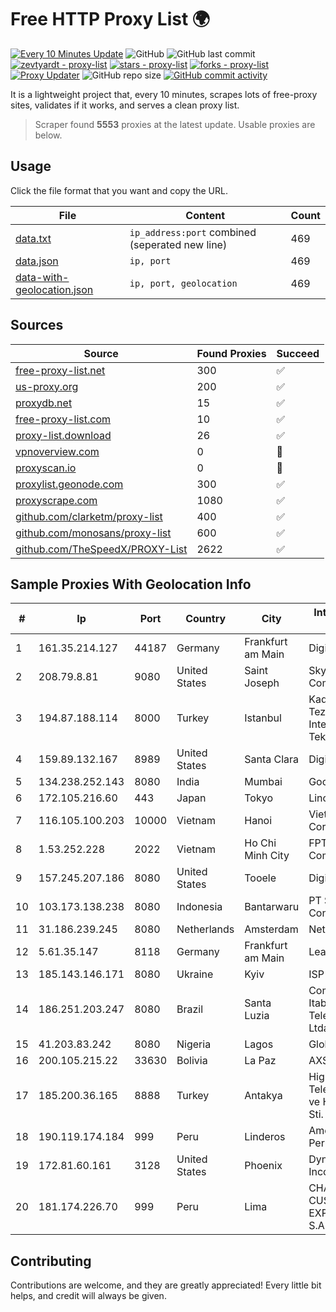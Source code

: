 
# Free HTTP Proxy List 🌍

[![Every 10 Minutes Update](https://github.com/mertguvencli/http-proxy-list/actions/workflows/main.yml/badge.svg?branch=main)](https://github.com/mertguvencli/http-proxy-list/actions/workflows/main.yml)
![GitHub](https://img.shields.io/github/license/mertguvencli/http-proxy-list)
![GitHub last commit](https://img.shields.io/github/last-commit/mertguvencli/http-proxy-list)
[![zevtyardt - proxy-list](https://img.shields.io/static/v1?label=zevtyardt&message=proxy-list&color=blue&logo=github)](https://github.com/zevtyardt/proxy-list "Go to GitHub repo")
[![stars - proxy-list](https://img.shields.io/github/stars/zevtyardt/proxy-list?style=social)](https://github.com/zevtyardt/proxy-list)
[![forks - proxy-list](https://img.shields.io/github/forks/zevtyardt/proxy-list?style=social)](https://github.com/zevtyardt/proxy-list)
[![Proxy Updater](https://github.com/zevtyardt/proxy-list/workflows/Proxy%20Updater/badge.svg)](https://github.com/zevtyardt/proxy-list/actions?query=workflow:"Proxy+Updater")
![GitHub repo size](https://img.shields.io/github/repo-size/zevtyardt/proxy-list)
[![GitHub commit activity](https://img.shields.io/github/commit-activity/m/zevtyardt/proxy-list?logo=commits)](https://github.com/zevtyardt/proxy-list/commits/main)

It is a lightweight project that, every 10 minutes, scrapes lots of free-proxy sites, validates if it works, and serves a clean proxy list.

> Scraper found **5553** proxies at the latest update. Usable proxies are below.

## Usage

Click the file format that you want and copy the URL.

|File|Content|Count|
|----|-------|-----|
|[data.txt](https://raw.githubusercontent.com/mertguvencli/http-proxy-list/main/proxy-list/data.txt)|`ip_address:port` combined (seperated new line)|469|
|[data.json](https://raw.githubusercontent.com/mertguvencli/http-proxy-list/main/proxy-list/data.json)|`ip, port`|469|
|[data-with-geolocation.json](https://raw.githubusercontent.com/mertguvencli/http-proxy-list/main/proxy-list/data-with-geolocation.json)|`ip, port, geolocation`|469|

## Sources

|Source|Found Proxies|Succeed|
|------|-------------|-------|
|[free-proxy-list.net](https://free-proxy-list.net)|300|✅|
|[us-proxy.org](https://www.us-proxy.org)|200|✅|
|[proxydb.net](http://proxydb.net)|15|✅|
|[free-proxy-list.com](https://free-proxy-list.com/?page=&port=&type%5B%5D=http&type%5B%5D=https&up_time=0&search=Search)|10|✅|
|[proxy-list.download](https://www.proxy-list.download/HTTP)|26|✅|
|[vpnoverview.com](https://vpnoverview.com/privacy/anonymous-browsing/free-proxy-servers)|0|🚫|
|[proxyscan.io](https://www.proxyscan.io)|0|🚫|
|[proxylist.geonode.com](https://proxylist.geonode.com/api/proxy-list?limit=300&page=1&sort_by=lastChecked&sort_type=desc&protocols=http,https)|300|✅|
|[proxyscrape.com](https://api.proxyscrape.com/v2/?request=displayproxies&protocol=http&timeout=10000&country=all&ssl=all&anonymity=all)|1080|✅|
|[github.com/clarketm/proxy-list](https://raw.githubusercontent.com/clarketm/proxy-list/master/proxy-list-raw.txt)|400|✅|
|[github.com/monosans/proxy-list](https://raw.githubusercontent.com/monosans/proxy-list/main/proxies/http.txt)|600|✅|
|[github.com/TheSpeedX/PROXY-List](https://raw.githubusercontent.com/TheSpeedX/PROXY-List/master/http.txt)|2622|✅|


## Sample Proxies With Geolocation Info

|#|Ip|Port|Country|City|Internet Service Provider|
|-|--|----|-------|----|-------------------------|
|1|161.35.214.127|44187|Germany|Frankfurt am Main|DigitalOcean, LLC|
|2|208.79.8.81|9080|United States|Saint Joseph|SkyRider Communications|
|3|194.87.188.114|8000|Turkey|Istanbul|Kadir Huseyin Tezcan Nosspeed Internet Teknolojileri|
|4|159.89.132.167|8989|United States|Santa Clara|DigitalOcean, LLC|
|5|134.238.252.143|8080|India|Mumbai|Google LLC|
|6|172.105.216.60|443|Japan|Tokyo|Linode, LLC|
|7|116.105.100.203|10000|Vietnam|Hanoi|Viettel Corporation|
|8|1.53.252.228|2022|Vietnam|Ho Chi Minh City|FPT Telecom Company|
|9|157.245.207.186|8080|United States|Tooele|DigitalOcean, LLC|
|10|103.173.138.238|8080|Indonesia|Bantarwaru|PT Serayu Multi Connection|
|11|31.186.239.245|8080|Netherlands|Amsterdam|NetSkope Inc|
|12|5.61.35.147|8118|Germany|Frankfurt am Main|LeaseWeb DE|
|13|185.143.146.171|8080|Ukraine|Kyiv|ISP UTELS|
|14|186.251.203.247|8080|Brazil|Santa Luzia|Companhia Itabirana Telecomunicações Ltda|
|15|41.203.83.242|8080|Nigeria|Lagos|Globacom Limited|
|16|200.105.215.22|33630|Bolivia|La Paz|AXS Bolivia S. A.|
|17|185.200.36.165|8888|Turkey|Antakya|High Speed Telekomunikasyon ve Hab. Hiz. Ltd. Sti.|
|18|190.119.174.184|999|Peru|Linderos|America Movil Peru S.A.C.|
|19|172.81.60.161|3128|United States|Phoenix|Dynu Systems Incorporated|
|20|181.174.226.70|999|Peru|Lima|CHARACKWAVES CUSYPATA EXPORT/IMPORT S.A.C.|



## Contributing

Contributions are welcome, and they are greatly appreciated! Every
little bit helps, and credit will always be given.

